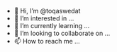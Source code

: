 - 👋 Hi, I’m @toqaswedat
- 👀 I’m interested in ...
- 🌱 I’m currently learning ...
- 💞️ I’m looking to collaborate on ...
- 📫 How to reach me ...

<!---
toqaswedat/toqaswedat is a ✨ special ✨ repository because its `README.md` (this file) appears on your GitHub profile.
You can click the Preview link to take a look at your changes.
--->
